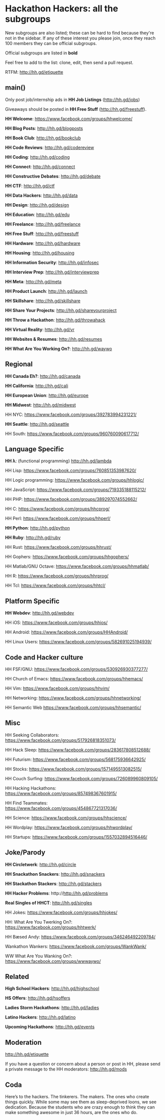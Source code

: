 Hackathon Hackers: all the subgroups
====================================

New subgroups are also listed; these can be hard to find because they're not in the sidebar. If any of these interest you please join, once they reach 100 members they can be official subgroups.

Official subgroups are listed in **bold**

Feel free to add to the list: clone, edit, then send a pull request.

RTFM: http://hh.gd/etiquette

main()
------
Only post job/internship ads in **HH Job Listings** (http://hh.gd/jobs)

Giveaways should be posted in **HH Free Stuff** (http://hh.gd/freestuff).

**HH Welcome**: https://www.facebook.com/groups/hhwelcome/

**HH Blog Posts**: http://hh.gd/blogposts

**HH Book Club**: http://hh.gd/bookclub

**HH Code Reviews**: http://hh.gd/codereview

**HH Coding**: http://hh.gd/coding

**HH Connect**: http://hh.gd/connect

**HH Constructive Debates**: http://hh.gd/debate

**HH CTF**: http://hh.gd/ctf

**HH Data Hackers**: http://hh.gd/data

**HH Design**: http://hh.gd/design

**HH Education**: http://hh.gd/edu

**HH Freelance**: http://hh.gd/freelance

**HH Free Stuff**: http://hh.gd/freestuff

**HH Hardware**: http://hh.gd/hardware

**HH Housing**: http://hh.gd/housing

**HH Information Security**: http://hh.gd/infosec

**HH Interview Prep**: http://hh.gd/interviewprep

**HH Meta**: http://hh.gd/meta

**HH Product Launch**: http://hh.gd/launch

**HH Skillshare**: http://hh.gd/skillshare

**HH Share Your Projects**: http://hh.gd/shareyourproject

**HH Throw a Hackathon**: http://hh.gd/throwahack

**HH Virtual Reality**: http://hh.gd/vr

**HH Websites & Resumes**: http://hh.gd/resumes

**HH What Are You Working On?**: http://hh.gd/waywo

Regional
--------
**HH Canada Eh?**: http://hh.gd/canada

**HH California**: http://hh.gd/cali

**HH European Union**: http://hh.gd/europe

**HH Midwest**: http://hh.gd/midwest

HH NYC: https://www.facebook.com/groups/392783994231221/

**HH Seattle**: http://hh.gd/seattle

HH South: https://www.facebook.com/groups/960760090617712/

Language Specific
-------------------
**HH λ**: (functional programming) http://hh.gd/lambda

HH Lisp: https://www.facebook.com/groups/760851353987620/

HH Logic programming: https://www.facebook.com/groups/hhlogic/

HH JavaScript: https://www.facebook.com/groups/719335188115212/

HH PHP: https://www.facebook.com/groups/389297074552662/

HH C: https://www.facebook.com/groups/hhcprog/

HH Perl: https://www.facebook.com/groups/hhperl/

**HH Python**: http://hh.gd/python

**HH Ruby**: http://hh.gd/ruby

HH Rust: https://www.facebook.com/groups/hhrust/

HH Gophers: https://www.facebook.com/groups/hhgophers/

HH Matlab/GNU Octave: https://www.facebook.com/groups/hhmatlab/

HH R: https://www.facebook.com/groups/hhrprog/

HH Tcl: https://www.facebook.com/groups/hhtcl/

Platform Specific
-----------------

**HH Webdev**: http://hh.gd/webdev

HH iOS: https://www.facebook.com/groups/hhios/

HH Android: https://www.facebook.com/groups/HHAndroid/

HH Linux Users: https://www.facebook.com/groups/582691025194939/

Code and Hacker culture
-----------------------
HH FSF/GNU: https://www.facebook.com/groups/530926930377277/

HH Church of Emacs: https://www.facebook.com/groups/hhemacs/

HH Vim: https://www.facebook.com/groups/hhvim/

HH Networking: https://www.facebook.com/groups/hhnetworking/

HH Semantic Web https://www.facebook.com/groups/hhsemantic/

Misc
-----
HH Seeking Collaborators: https://www.facebook.com/groups/517926818351073/

HH Hack Sleep: https://www.facebook.com/groups/283617808512688/

HH Futurism: https://www.facebook.com/groups/568175936642925/

HH Stocks: https://www.facebook.com/groups/1571495513082515/

HH Couch Surfing: https://www.facebook.com/groups/726089960809105/

HH Hacking Hackathons: https://www.facebook.com/groups/857498367601915/

HH Find Teammates: https://www.facebook.com/groups/454867721317036/

HH Science: https://www.facebook.com/groups/hhscience/

HH Wordplay: https://www.facebook.com/groups/hhwordplay/

HH Startups: https://www.facebook.com/groups/1557032894516446/

Joke/Parody
------------
**HH Circletwerk**: http://hh.gd/circle

**HH Snackathon Snackers**: http://hh.gd/snackers

**HH Stackathon Stackers**: http://hh.gd/stackers

**HH Hacker Problems**: http://http://hh.gd/problems

**Real Singles of HHCT**: http://hh.gd/singles

HH Jokes: https://www.facebook.com/groups/hhjokes/

HH: What Are You Twerking On?: https://www.facebook.com/groups/hhtwerk/

HH Bæsed Andy: https://www.facebook.com/groups/346246492209784/

Wankathon Wankers: https://www.facebook.com/groups/WankWank/

WW What Are You Wanking On?: https://www.facebook.com/groups/wwwaywo/

Related
-------
**High School Hackers**: http://hh.gd/highschool

**HS Offers**: http://hh.gd/hsoffers

**Ladies Storm Hackathons**: http://hh.gd/ladies

**Latino Hackers**: http://hh.gd/latino

**Upcoming Hackathons**: http://hh.gd/events

Moderation
----------
http://hh.gd/etiquette

If you have a question or concern about a person or post in HH, please send a private message to the HH moderators: http://hh.gd/mods

Coda
----
Here’s to the hackers. The tinkerers. The makers. The ones who create things quickly. While some may see them as sleep-deprived loons, we see dedication. Because the students who are crazy enough to think they can make something awesome in just 36 hours, are the ones who do.
